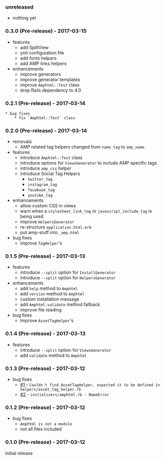 ### unreleased

* nothing yet

### 0.3.0 (Pre-release) - 2017-03-15

* features
    * add SplitView
    * yml configuration file
    * add fonts helpers
    * add AMP links helpers
* enhancements
    * improve generators
    * improve generator templates
    * improve `Amphtml::Test` class
    * drop Rails dependency to 4.0

### 0.2.1 (Pre-release) - 2017-03-14

    * bug fixes
        * fix `Amphtml::Test` class

### 0.2.0 (Pre-release) - 2017-03-14

* removals
    * AMP related tag helpers changed from `name_tag` to `amp_name`
* features
    * introduce `Amphtml::Test` class
    * introduce options for `ViewsGenerator` to include AMP specific tags
    * introduce `amp_css` helper
    * introduce Social Tag Helpers
        * `twitter_tag`
        * `instagram_tag`
        * `facebook_tag`
        * `youtube_tag`
* enhancements
    * allow custom CSS in views
    * warn when a `stylesheet_link_tag` or `javascript_include_tag` is being used
    * improve `HelpersGenerator`
    * re-structure `application.html.erb`
    * put amp-stuff into `_amp.html`
* bug fixes
    * improve `TagHelper`'s

### 0.1.5 (Pre-release) - 2017-03-13

* features
    * introduce `--split` option for `InstallGenerator`
    * introduce `--split` option for `HelpersGenerator`
* enhancements
    * add `help` method to `Amphtml`
    * add `version` method to `Amphtml`
    * custom installation message
    * add `Amphtml.validate` method fallback
    * improve file reading
* bug fixes
    * Improve `AssetTagHelper`'s

### 0.1.4 (Pre-release) - 2017-03-13

* features
    * introduce `--split` option for `ViewsGenerator`
    * add `validate` method to `Amphtml`

### 0.1.3 (Pre-release) - 2017-03-12

* bug fixes
    * [#1](https://github.com/jonhue/amphtml/issues/1) - `Couldn't find AssetTagHelper, expected it to be defined in helpers/asset_tag_helper.rb`
    * [#2](https://github.com/jonhue/amphtml/issues/2) - `initializers/amphtml.rb - NameError`

### 0.1.2 (Pre-release) - 2017-03-12

* bug fixes
    * `Amphtml is not a module`
    * not all files included

### 0.1.0 (Pre-release) - 2017-03-12

Initial release
